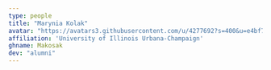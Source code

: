 ```yaml
---
type: people
title: "Marynia Kolak"
avatar: "https://avatars3.githubusercontent.com/u/4277692?s=400&u=e4bf71e995758ee7787b6fc512ee3e1273063415&v=4"
affiliation: 'University of Illinois Urbana-Champaign'
ghname: Makosak
dev: "alumni"
---
```



